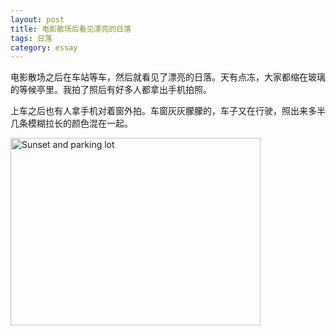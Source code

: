 ```yaml
---
layout: post
title: 电影散场后看见漂亮的日落
tags: 日落
category: essay
---
```


电影散场之后在车站等车，然后就看见了漂亮的日落。天有点冻，大家都缩在玻璃的等候亭里。我拍了照后有好多人都拿出手机拍照。

上车之后也有人拿手机对着窗外拍。车窗灰灰朦朦的，车子又在行驶，照出来多半几条模糊拉长的颜色混在一起。


<a data-flickr-embed="true" href="https://www.flickr.com/photos/184889854@N06/48861672148/" title="Sunset and parking lot"><img src="https://live.staticflickr.com/65535/48861672148_a729e7f26f_k.jpg" width="400" height="300" alt="Sunset and parking lot"></a>
